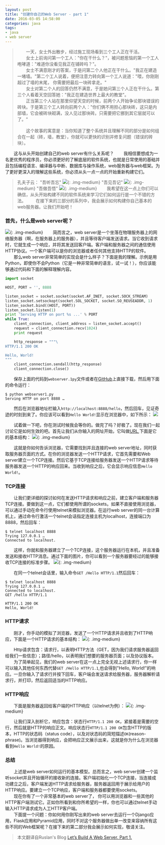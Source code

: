 ```yaml
---
layout: post
title: "创建你自己的Web Server - part 1"
date: 2016-03-05 14:58:00
categories: java
tags: 
- java
- web server 
---
```

>　　一天，女士外出散步，经过施工现场看到三个工人正在干活。  
　　女士上前询问第一个工人："你在干什么？"，被问题惹恼的第一个工人咆哮道："难道你没看见我正在铺砖吗？"。  
　　女士不满意刚才的答案，于是问第二个人他正在干什么。"我正在建造一堵墙。"第二个工人说着，便把注意力转向第一个工人说道："喂，你刚刚超过了墙的末尾， 你需要把最后一块砖拿走。"  
　　女士对第二个人的回答仍然不满意，于是她问第三个人正在干什么。第三个人看着天空回答她："我正在建造世界上最大的教堂"。  
　　正当第三个人站在那里仰望天空的时候，前两个人开始争论那块错误的砖块。于是第三个工人转向前两个人："你们俩不用担心那块砖，这只是内部墙，它会被砖块砌满，没人见过那块砖。只需要把它挪到其它层就可以了。"</br>  
　　这个故事的寓意是：当你知道了整个系统并且理解不同的部分是如何组合在一起（砖，墙，教堂），你就可以更快的识别并修复问题（错误的砖块）。  

　　这与从头开始创建自己的web server有什么关系呢？
　　我相信要想成为一名更优秀的程序员，你必须更好的了解底层的软件系统，也就是日常使用的基础并且包括编程语言、编译器与中断、数据库与操作系统，web服务器与web框架。为了更好更深入的理解这些系统，你必须从头一点一点的开始重新构建它们。

>孔夫子云：
"吾听吾忘"
![](/assets/img/2016/WS_confucius_hear.png){: .img-medium}
"吾见吾记"
![](/assets/img/2016/WS_confucius_see.png){: .img-medium}
"吾做吾悟"
![](/assets/img/2016/WS_confucius_do.png){: .img-medium}
　　我希望在这一点上你们可以确信，从头开始构建不同的软件系统来学习它们如何运行是一个不错的方法。
　　在接下来的三部分的系列中，我会展示如何构建你自己基本的web服务器。让我们开始吧！

### 首先，什么是web server呢？
![](/assets/img/2016/WS_HTTP_request_response.png){: .img-medium}
　　简而言之，web server是一个坐落在物理服务器上的网络服务器（啊，在服务器上的服务器），并且等待客户端发送请求。当它收到请求时，它就生成一个响应，并将其发送回客户端。客户端和服务器之间的通信使用HTTP协议。一个客户端可以是你的浏览器或者任何其他支持HTTP的软件。  
　　那么web server非常简单的实现会是什么样子？下面是我的理解。示例是用Python，即使你不会Python（它是一种非常简单的语言，试一试！），你应该能够通过代码和下面的解释理解内容。  
```python
import socket

HOST, PORT = '', 8888

listen_socket = socket.socket(socket.AF_INET, socket.SOCK_STREAM)
listen_socket.setsockopt(socket.SOL_SOCKET, socket.SO_REUSEADDR, 1)
listen_socket.bind((HOST, PORT))
listen_socket.listen(1)
print 'Serving HTTP on port %s ...' % PORT
while True:
    client_connection, client_address = listen_socket.accept()
    request = client_connection.recv(1024)
    print request

    http_response = """\
HTTP/1.1 200 OK

Hello, World!
"""
    client_connection.sendall(http_response)
    client_connection.close()
```
　　保存上面的代码到`webserver.1py`文件或者在[GitHub](https://github.com/rspivak/lsbaws/blob/master/part1/webserver1.py)上直接下载，然后用下面的命令运行：
```
$ python webserver1.py
Serving HTTP on port 8888 …
```
　　然后在浏览器地址栏输入`http://localhost:8888/hello`，然后回车，见证奇迹的时刻到来了。你应该可以看到`Hello World!`显示在浏览器中，如下所示：
![](/assets/img/2016/WS_browser_hello_world.png)

　　试着做一下吧，你在测试时候我会等你的。做完了吗？好极了。现在我们一起讨论它是如何生效的吧。首先让我们从你输入的网址开始，它叫做[URL](http://baike.baidu.com/link?url=cigkFmQSCQHgSk9SfSVZH7palffbNp6nHiV0WjRy4LkAFH02SIDw-htgvq-wBlMDAORPltXx1i-xcqNpLeGxla),下面是它的基本结构：
![](/assets/img/2016/WS_URL_Web_address.png){: .img-medium}

　　这就是你如何告诉浏览器，它需要找到并且连接的web server地址，同时获取服务器页面的方式。在你的浏览器发送一个HTTP请求，它首先需要和Web server建立一个TCP连接。然后它基于TCP连接给服务器发送一个HTTP请求等待服务器发送一个HTTP的响应回来。当收到响应之后，它会显示响应信息`Hello World!`。
　　
### TCP连接
　　让我们更详细的探讨如何在发送HTTP请求和响应之前，建立客户端和服务器TCP连接。要做到这一点，它们都使用所谓的sockets。如果不直接使用浏览器，可以通过手动在命令行使用telnet来模拟浏览器。在运行web server的同一台计算机上，通过命令行激活一个telnet会话指定连接主机为localhost，连接端口为8888，然后回车：
```
$ telnet localhost 8888
Trying 127.0.0.1 …
Connected to localhost.
```
　　这样，你就和服务器建立了一个TCP连接，这个服务器运行在本机，并且准备发送和接收HTTP消息。通过下面的图片，你可以看到一个服务器要经过的能够接收TCP连接的标准步骤。
![](/assets/img/2016/WS_socket.png){: .img-medium}

　　在同一个telnet会话里，输入命令`GET /Hello HTTP/1.1`然后回车：
```
$ telnet localhost 8888
Trying 127.0.0.1 …
Connected to localhost.
GET /hello HTTP/1.1

HTTP/1.1 200 OK
Hello, World!
```

### HTTP请求
　　刚才，你手动的模拟了浏览器，发送了一个HTTP请求并且收到了HTTP响应，下面是一个HTTP请求的基本结构：
![](/assets/img/2016/WS_HTTP_request_anatomy.png){: .img-medium}

　　Http请求包含：请求行，以表明HTTP方法（GET，因为我们请求服务器返回给我们一些信息）；路径/hello，以表明我们想要的服务器页面；以及协议版本。  
　　为了简单起见，我们的web server在这一点上完全无视上述请求行，你一样可以输入其他任何东西代替`GET /Hello HTTP/1.1`,也会得到"Hello, World!"的响应。一旦你输入了请求行并按下回车，客户端会发送请求给服务器，服务器解析请求行，并打印，然后返回适当的HTTP响应。
　　
### HTTP响应
　　下面是服务器返回给客户端的HTTP响应（以telnet为例）：
![](/assets/img/2016/WS_HTTP_response_anatomy.png){: .img-medium}

　　让我们深入剖析它，响应包含：状态行`HTTP/1.1 200 OK`，紧接着是需要的空行，然后就是HTTP的响应正文。响应状态行`HTTP/1.1 200 OK`包含HTTP的版本，HTTP的状态码（status code），以及对状态码的简短描述`OK`(reason-phrase)。当浏览器得到响应，会把响应正文展示出来，这就是你为什么在浏览器看到`Hello World!`的原因。

### 总结　　
　　上述是web server如何运行的基本模型。总而言之，web server创建一个监听socket并且开始循环的接收新的连接。客户端初始化一个TCP连接，当连接成功建立之后，客户端发送HTTP请求给服务器，服务器返回用于展示给用户的HTTP响应。要建立一个TCP响应，客户端和服务器都要使用sockets。  
　　现在你有了一个非常基本的web server了， 你可以用浏览器和一些其他的HTTP客户端测试它。正如你所看到和你所希望的一样，你也可以通过telnet手动输入HTTP请求成为人工HTTP客户端。  
　　下面提一个问题：你如何用你刚写出来的web server去运行一个Django应用，Flask应用和Pyramid应用，同时不对这个服务器做出单一改变来容纳所有这些不同的Web框架呢？在接下来的第二部分我会展示如何实现，敬请关注。

>本文翻译自Ruslan's Blog [Let’s Build A Web Server. Part 1.](https://ruslanspivak.com/lsbaws-part1/)
